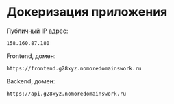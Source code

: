 # Докеризация приложения

Публичный IP адрес:

```
158.160.87.180
```

Frontend, домен:

```
https://frontend.g28xyz.nomoredomainswork.ru
```

Backend, домен:

```
https://api.g28xyz.nomoredomainswork.ru
```
